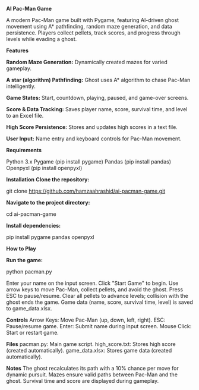 **AI Pac-Man Game**

A modern Pac-Man game built with Pygame, featuring AI-driven ghost movement using A* pathfinding, random maze generation, and data persistence. Players collect pellets, track scores, and progress through levels while evading a ghost.

**Features**

**Random Maze Generation:** Dynamically created mazes for varied gameplay.



**A star (algorithm) Pathfinding:** Ghost uses A* algorithm to chase Pac-Man intelligently.



**Game States:** Start, countdown, playing, paused, and game-over screens.



**Score & Data Tracking:** Saves player name, score, survival time, and level to an Excel file.



**High Score Persistence:** Stores and updates high scores in a text file.



**User Input:** Name entry and keyboard controls for Pac-Man movement.

**Requirements**

Python 3.x
Pygame (pip install pygame)
Pandas (pip install pandas)
Openpyxl (pip install openpyxl)

**Installation**
**Clone the repository:**

git clone https://github.com/hamzaahrashid/ai-pacman-game.git

**Navigate to the project directory:**

cd ai-pacman-game

**Install dependencies:**

pip install pygame pandas openpyxl

**How to Play**

**Run the game:**

python pacman.py

Enter your name on the input screen.
Click "Start Game" to begin.
Use arrow keys to move Pac-Man, collect pellets, and avoid the ghost.
Press ESC to pause/resume.
Clear all pellets to advance levels; collision with the ghost ends the game.
Game data (name, score, survival time, level) is saved to game_data.xlsx.

**Controls**
Arrow Keys: Move Pac-Man (up, down, left, right).
ESC: Pause/resume game.
Enter: Submit name during input screen.
Mouse Click: Start or restart game.

**Files**
pacman.py: Main game script.
high_score.txt: Stores high score (created automatically).
game_data.xlsx: Stores game data (created automatically).

**Notes**
The ghost recalculates its path with a 10% chance per move for dynamic pursuit.
Mazes ensure valid paths between Pac-Man and the ghost.
Survival time and score are displayed during gameplay.
